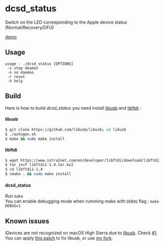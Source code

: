 # dcsd_status
Switch on the LED corresponding to the Apple device status (Normal/Recovery/DFU) 

[demo](https://youtu.be/BreVZON1wdE)

## Usage 
```
usage : ./dcsd_status [OPTIONS]
 -s	stop deamon
 -n	no daemon
 -r	reset
 -h	help
```

## Build
Here is how to build _dcsd_status_ you need install [libusb](https://github.com/libusb/libusb) and [libftdi](https://www.intra2net.com/en/developer/libftdi/index.php) : 

#### libusb
```bash
$ git clone https://github.com/libusb/libusb; cd libusb
$ ./autogen.sh
$ make && sudo make install
```

#### libftdi
```bash
$ wget https://www.intra2net.com/en/developer/libftdi/download/libftdi1-1.4.tar.bz2
$ tar jxvf libftdi1-1.4.tar.bz2
$ cd libftdi1-1.4
$ cmake . && sudo make install
```

#### dcsd_status
Run `make` <br>
You can enable debugging mode when runnning make with `DEBUG` flag : `make DEBUG=1`

## Known issues
iDevices are not recognized on macOS High Sierra due to [libusb](https://github.com/libusb/libusb/issues/290). Check [#1](https://github.com/matteyeux/dcsd_status/issues/1). <br>
You can apply [this patch](https://github.com/matteyeux/dcsd_status/blob/master/libusb.patch) to fix libusb, or use [my fork](https://github.com/matteyeux/libusb.git).
